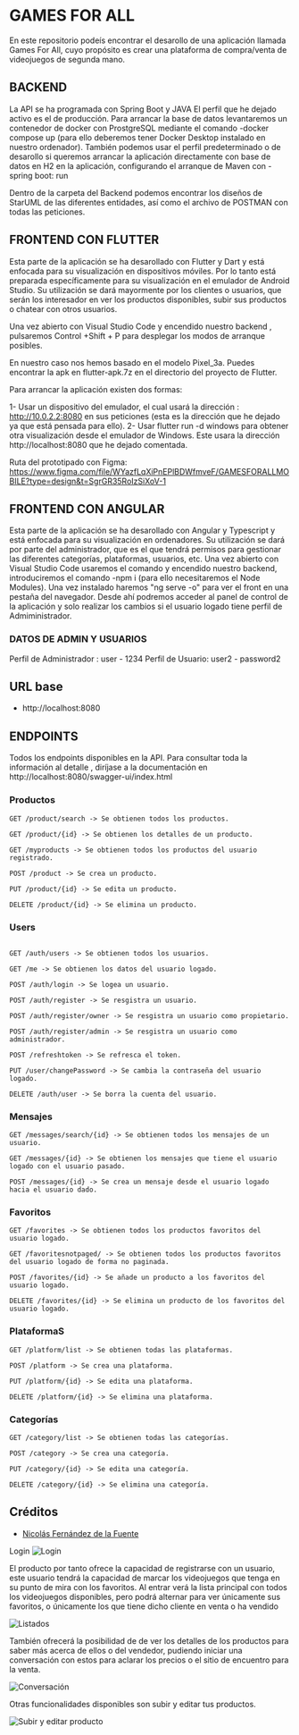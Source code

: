 # GAMES FOR ALL
En este repositorio podeís encontrar el desarollo de una aplicación llamada Games For All, cuyo propósito es crear una plataforma de compra/venta de videojuegos de segunda mano.


## BACKEND
La API se ha programada con Spring Boot y JAVA 
El perfil que he dejado activo es el de producción. Para arrancar la base de datos levantaremos un contenedor de docker con ProstgreSQL  mediante el comando -docker compose up (para ello deberemos tener Docker Desktop instalado en nuestro ordenador).
También podemos usar el perfil predeterminado o de desarollo si queremos arrancar la aplicación directamente con base de datos en H2 en la aplicación, configurando el arranque de Maven con -spring boot: run

Dentro de la carpeta del Backend podemos encontrar los diseños de StarUML de las diferentes entidades, así como el archivo de POSTMAN con todas las peticiones.



## FRONTEND CON FLUTTER
Esta parte de la aplicación se ha desarollado con Flutter y Dart y está enfocada para su visualización en dispositivos móviles. Por lo tanto está preparada específicamente para su visualización en el emulador de Android Studio. 
Su utilización se dará mayormente por los clientes o usuarios, que serán los interesador en ver los productos disponibles, subir sus productos o chatear con otros usuarios.

Una vez abierto con Visual Studio Code y encendido nuestro backend , pulsaremos Control +Shift + P para desplegar los modos de arranque posibles.

En nuestro caso nos hemos basado en el modelo Pixel_3a. Puedes encontrar la apk en flutter-apk.7z en el directorio del proyecto de Flutter.

Para arrancar la aplicación existen dos formas:

1- Usar un dispositivo del emulador, el cual usará la dirección : http://10.0.2.2:8080 en sus peticiones (esta es la dirección que he dejado ya que está pensada para ello). 
2- Usar flutter run -d windows para obtener otra visualización desde el emulador de Windows. Este usara la dirección http://localhost:8080 que he dejado comentada.

Ruta del prototipado con Figma: https://www.figma.com/file/WYazfLqXiPnEPlBDWfmveF/GAMESFORALLMOBILE?type=design&t=SgrGR35RoIzSiXoV-1

## FRONTEND CON ANGULAR
Esta parte de la aplicación se ha desarollado con Angular y Typescript y está enfocada para su visualización en ordenadores. Su utilización se dará por parte del administrador, que es el que tendrá permisos para gestionar las diferentes 
categorías, plataformas, usuarios, etc.
Una vez abierto con Visual Studio Code usaremos el comando y encendido nuestro backend, introduciremos el comando -npm i (para ello necesitaremos el Node Modules). 
Una vez instalado haremos "ng serve -o" para ver el front en una pestaña del navegador.
Desde ahí podremos acceder al panel de control de la aplicación y solo realizar los cambios si el usuario logado tiene perfil de Admiministrador.



### DATOS DE ADMIN Y USUARIOS

Perfil de Administrador : user - 1234
Perfil de Usuario: user2 - password2

## URL base

- http://localhost:8080

## ENDPOINTS

Todos los endpoints disponibles en la API. Para consultar toda la información al detalle , diríjase a la documentación en http://localhost:8080/swagger-ui/index.html

### Productos

```
GET /product/search -> Se obtienen todos los productos.

GET /product/{id} -> Se obtienen los detalles de un producto.

GET /myproducts -> Se obtienen todos los productos del usuario registrado.

POST /product -> Se crea un producto.

PUT /product/{id} -> Se edita un producto.

DELETE /product/{id} -> Se elimina un producto.

```

### Users

```

GET /auth/users -> Se obtienen todos los usuarios.

GET /me -> Se obtienen los datos del usuario logado.

POST /auth/login -> Se logea un usuario.

POST /auth/register -> Se resgistra un usuario.

POST /auth/register/owner -> Se resgistra un usuario como propietario.

POST /auth/register/admin -> Se resgistra un usuario como administrador.

POST /refreshtoken -> Se refresca el token.

PUT /user/changePassword -> Se cambia la contraseña del usuario logado.

DELETE /auth/user -> Se borra la cuenta del usuario.

```


### Mensajes

```
GET /messages/search/{id} -> Se obtienen todos los mensajes de un usuario.

GET /messages/{id} -> Se obtienen los mensajes que tiene el usuario logado con el usuario pasado.

POST /messages/{id} -> Se crea un mensaje desde el usuario logado hacia el usuario dado.

```

### Favoritos

```
GET /favorites -> Se obtienen todos los productos favoritos del usuario logado.

GET /favoritesnotpaged/ -> Se obtienen todos los productos favoritos del usuario logado de forma no paginada.

POST /favorites/{id} -> Se añade un producto a los favoritos del usuario logado.

DELETE /favorites/{id} -> Se elimina un producto de los favoritos del usuario logado.

```

### PlataformaS
```
GET /platform/list -> Se obtienen todas las plataformas.

POST /platform -> Se crea una plataforma.

PUT /platform/{id} -> Se edita una plataforma.

DELETE /platform/{id} -> Se elimina una plataforma.
```
### Categorías
```
GET /category/list -> Se obtienen todas las categorías.

POST /category -> Se crea una categoría.

PUT /category/{id} -> Se edita una categoría.

DELETE /category/{id} -> Se elimina una categoría.
```



## Créditos

- [Nicolás Fernández de la Fuente](https://github.com/nicoffb)


Login
![Login](https://imgur.com/pCgxM6t)


El producto por tanto ofrece la capacidad de registrarse con un usuario, este
usuario tendrá la capacidad de marcar los videojuegos que tenga en su punto
de mira con los favoritos. Al entrar verá la lista principal con todos los
videojuegos disponibles, pero podrá alternar para ver únicamente sus
favoritos, o únicamente los que tiene dicho cliente en venta o ha vendido

![Listados](https://imgur.com/EOfeEhL)


También ofrecerá la posibilidad de de ver los detalles de los productos para
saber más acerca de ellos o del vendedor, pudiendo iniciar una conversación
con estos para aclarar los precios o el sitio de encuentro para la venta.

![Conversación](https://imgur.com/PtbXjT8)

Otras funcionalidades disponibles son subir y editar tus productos.

![Subir y editar producto](https://imgur.com/QzkCpFX)


